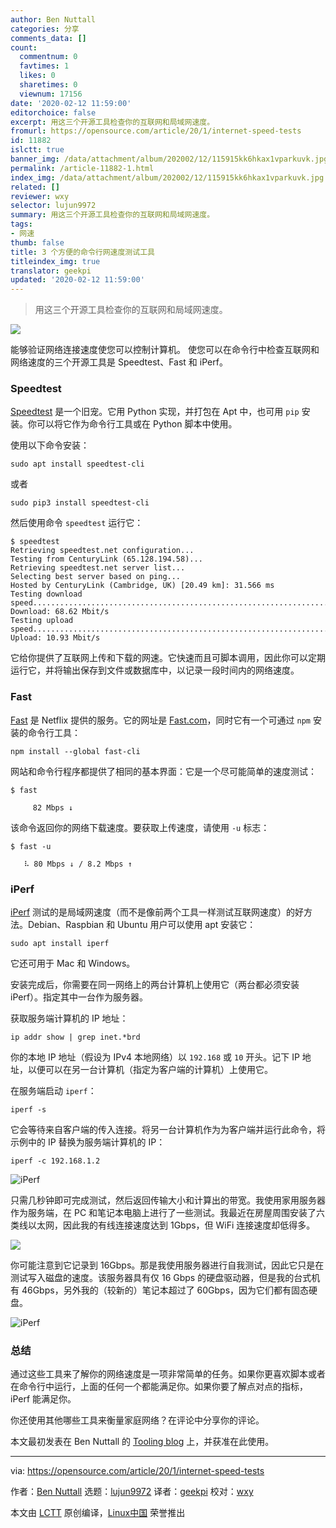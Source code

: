 ```yaml
---
author: Ben Nuttall
categories: 分享
comments_data: []
count:
  commentnum: 0
  favtimes: 1
  likes: 0
  sharetimes: 0
  viewnum: 17156
date: '2020-02-12 11:59:00'
editorchoice: false
excerpt: 用这三个开源工具检查你的互联网和局域网速度。
fromurl: https://opensource.com/article/20/1/internet-speed-tests
id: 11882
islctt: true
banner_img: /data/attachment/album/202002/12/115915kk6hkax1vparkuvk.jpg
permalink: /article-11882-1.html
index_img: /data/attachment/album/202002/12/115915kk6hkax1vparkuvk.jpg.thumb.jpg
related: []
reviewer: wxy
selector: lujun9972
summary: 用这三个开源工具检查你的互联网和局域网速度。
tags:
- 网速
thumb: false
title: 3 个方便的命令行网速度测试工具
titleindex_img: true
translator: geekpi
updated: '2020-02-12 11:59:00'
---
```



> 
> 用这三个开源工具检查你的互联网和局域网速度。
> 
> 
> 


![](/data/attachment/album/202002/12/115915kk6hkax1vparkuvk.jpg)


能够验证网络连接速度使您可以控制计算机。 使您可以在命令行中检查互联网和网络速度的三个开源工具是 Speedtest、Fast 和 iPerf。


### Speedtest


[Speedtest](https://github.com/sivel/speedtest-cli) 是一个旧宠。它用 Python 实现，并打包在 Apt 中，也可用 `pip` 安装。你可以将它作为命令行工具或在 Python 脚本中使用。


使用以下命令安装：



```
sudo apt install speedtest-cli
```

或者



```
sudo pip3 install speedtest-cli
```

然后使用命令 `speedtest` 运行它：



```
$ speedtest
Retrieving speedtest.net configuration...
Testing from CenturyLink (65.128.194.58)...
Retrieving speedtest.net server list...
Selecting best server based on ping...
Hosted by CenturyLink (Cambridge, UK) [20.49 km]: 31.566 ms
Testing download speed................................................................................
Download: 68.62 Mbit/s
Testing upload speed......................................................................................................
Upload: 10.93 Mbit/s
```

它给你提供了互联网上传和下载的网速。它快速而且可脚本调用，因此你可以定期运行它，并将输出保存到文件或数据库中，以记录一段时间内的网络速度。


### Fast


[Fast](https://github.com/sindresorhus/fast-cli) 是 Netflix 提供的服务。它的网址是 [Fast.com](https://fast.com/)，同时它有一个可通过 `npm` 安装的命令行工具：



```
npm install --global fast-cli
```

网站和命令行程序都提供了相同的基本界面：它是一个尽可能简单的速度测试：



```
$ fast

     82 Mbps ↓
```

该命令返回你的网络下载速度。要获取上传速度，请使用 `-u` 标志：



```
$ fast -u

   ⠧ 80 Mbps ↓ / 8.2 Mbps ↑
```

### iPerf


[iPerf](https://iperf.fr/) 测试的是局域网速度（而不是像前两个工具一样测试互联网速度）的好方法。Debian、Raspbian 和 Ubuntu 用户可以使用 apt 安装它：



```
sudo apt install iperf
```

它还可用于 Mac 和 Windows。


安装完成后，你需要在同一网络上的两台计算机上使用它（两台都必须安装 iPerf）。指定其中一台作为服务器。


获取服务端计算机的 IP 地址：



```
ip addr show | grep inet.*brd
```

你的本地 IP 地址（假设为 IPv4 本地网络）以 `192.168` 或 `10` 开头。记下 IP 地址，以便可以在另一台计算机（指定为客户端的计算机）上使用它。


在服务端启动 `iperf`：



```
iperf -s
```

它会等待来自客户端的传入连接。将另一台计算机作为为客户端并运行此命令，将示例中的 IP 替换为服务端计算机的 IP：



```
iperf -c 192.168.1.2
```

![iPerf](/data/attachment/album/202002/12/115954xfcosxwxxfi6hlfo.png "iPerf")


只需几秒钟即可完成测试，然后返回传输大小和计算出的带宽。我使用家用服务器作为服务端，在 PC 和笔记本电脑上进行了一些测试。我最近在房屋周围安装了六类线以太网，因此我的有线连接速度达到 1Gbps，但 WiFi 连接速度却低得多。


![](/data/attachment/album/202002/12/120342d5rz8xzq2uzdarur.jpg)


你可能注意到它记录到 16Gbps。那是我使用服务器进行自我测试，因此它只是在测试写入磁盘的速度。该服务器具有仅 16 Gbps 的硬盘驱动器，但是我的台式机有 46Gbps，另外我的（较新的）笔记本超过了 60Gbps，因为它们都有固态硬盘。


![iPerf](/data/attachment/album/202002/12/120034yyrz58c72ldfu5c5.png "iPerf")


### 总结


通过这些工具来了解你的网络速度是一项非常简单的任务。如果你更喜欢脚本或者在命令行中运行，上面的任何一个都能满足你。如果你要了解点对点的指标，iPerf 能满足你。


你还使用其他哪些工具来衡量家庭网络？在评论中分享你的评论。


本文最初发表在 Ben Nuttall 的 [Tooling blog](https://tooling.bennuttall.com/command-line-speedtest-tools/) 上，并获准在此使用。




---


via: <https://opensource.com/article/20/1/internet-speed-tests>


作者：[Ben Nuttall](https://opensource.com/users/bennuttall) 选题：[lujun9972](https://github.com/lujun9972) 译者：[geekpi](https://github.com/geekpi) 校对：[wxy](https://github.com/wxy)


本文由 [LCTT](https://github.com/LCTT/TranslateProject) 原创编译，[Linux中国](https://linux.cn/) 荣誉推出